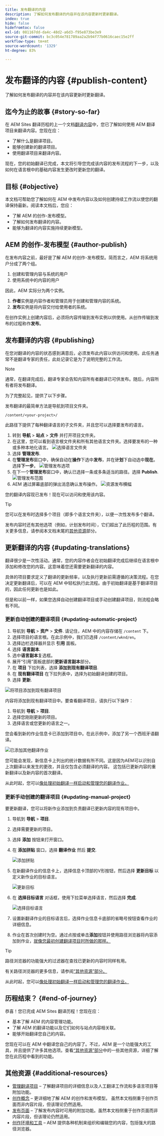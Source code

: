 ```yaml
---
title: 发布翻译的内容
description: 了解如何发布翻译的内容并在该内容更新时更新翻译。
index: true
hide: false
hidefromtoc: false
exl-id: 081167dd-da4c-48d2-a6d3-f95e873be3e9
source-git-commit: bc3c054e781789aa2a2b94f77b0616caec15e2ff
workflow-type: tm+mt
source-wordcount: '1329'
ht-degree: 83%

---
```


# 发布翻译的内容 {#publish-content}

了解如何发布翻译的内容并在该内容更新时更新翻译。

## 迄今为止的故事 {#story-so-far}

在 AEM Sites 翻译历程的上一个文档[翻译内容](configure-connector.md)中，您已了解如何使用 AEM 翻译项目来翻译内容。您现在应：

* 了解什么是翻译项目。
* 能够创建新的翻译项目。
* 使用翻译项目来翻译内容。

现在，您的初始翻译已完成，本文将引导您完成该内容的发布流程的下一步，以及如何在语言根中的基础内容发生更改时更新您的翻译。

## 目标 {#objective}

本文档可帮助您了解如何在 AEM 中发布内容以及如何创建持续工作流以使您的翻译保持最新。阅读本文档后，您应：

* 了解 AEM 的创作-发布模型。
* 了解如何发布翻译的内容。
* 能够为翻译的内容实施持续更新模型。

## AEM 的创作-发布模型 {#author-publish}

在发布内容之前，最好是了解 AEM 的创作-发布模型。简而言之，AEM 将系统用户分成了两个组。

1. 创建和管理内容与系统的用户
1. 使用系统中的内容的用户

因此，AEM 实际分为两个实例。

1. **作者**&#x200B;实例是内容作者和管理员用于创建和管理内容的系统。
1. **发布**&#x200B;实例是将内容交付给使用者的系统。

在创作实例上创建内容后，必须将内容传输到发布实例以供使用。从创作传输到发布的过程称作&#x200B;**发布**。

## 发布翻译的内容 {#publishing}

在您对翻译的内容的状态感到满意后，必须发布此内容以供访问和使用。此任务通常不是翻译专家的责任，此处记录它是为了说明完整的工作流。

>[!NOTE]
>
>通常，在翻译完成后，翻译专家会告知内容所有者翻译已可供发布。随后，内容所有者将发布翻译。
>
>为了完整起见，提供了以下步骤。

发布翻译的最简单方法是导航到项目文件夹。

```text
/content/<your-project>/
```

此路径下提供了每种翻译语言的子文件夹，并且您可以选择要发布的语言。

1. 转到 **导航** > **站点** > **文件** 并打开项目文件夹。
1. 在这里，您可以看到语言根文件夹和所有其他语言文件夹。选择要发布的一种或多种本地化语言。
   ![选择语言文件夹](assets/select-language-folder.png)
1. 选择 **管理发布**.
1. 在&#x200B;**管理发布**&#x200B;窗口中，确保自动在&#x200B;**操作**&#x200B;下选中&#x200B;**发布**，并在&#x200B;**计划**&#x200B;下自动选中&#x200B;**现在**。选择&#x200B;**下一步**。
   ![管理发布选项](assets/manage-publication-options.png)
1. 在下一个&#x200B;**管理发布**&#x200B;窗口中，确认已选择一条或多条适当的路径。选择 **Publish**.
   ![管理发布范围](assets/manage-publication-scope.png)
1. AEM 通过屏幕底部的弹出消息确认发布操作。
   ![资源发布横幅](assets/resources-published-message.png)

您的翻译内容现已发布！现在可以访问和使用该内容。

>[!TIP]
>
>您可以在发布时选择多个项目（即多个语言文件夹），以便一次性发布多个翻译。

发布内容时还有其他选项（例如，计划发布时间），它们超出了此历程的范围。有关更多信息，请参阅本文档末尾的[其他资源](#additional-resources)部分。

## 更新翻译的内容 {#updating-translations}

翻译很少是一次性活动。通常，您的内容作者会在初始翻译完成后继续在语言根中添加和修改您的内容。这意味着您还需要更新翻译的内容。

具体的项目要求定义了翻译的更新频率，以及执行更新前需遵循的决策流程。在您决定更新翻译后，可以在 AEM 中轻松执行此流程。由于初始翻译是基于翻译项目的，因此任何更新也是如此。

但是和以前一样，如果您选择自动创建翻译项目或手动创建翻译项目，则流程会略有不同。

### 更新自动创建的翻译项目 {#updating-automatic-project}

1. 导航到 **导航** > **资产** > **文件**. 请记住，AEM 中的内容存储在 `/content` 下。
1. 选择项目的语言根。在此示例中，我们已选择 `/content/wknd/en`。
1. 选择边栏选择器并显示 **引用** 面板。
1. 选择 **语言副本**.
1. 选中&#x200B;**语言副本**&#x200B;复选框。
1. 展开“引用”面板底部的&#x200B;**更新语言副本**&#x200B;部分。
1. 在 **项目** 下拉列表，选择 **添加到现有翻译项目**.
1. 在 **现有翻译项目** 在下拉列表中，选择为初始翻译创建的项目。
1. 选择 **更新**.

![将项目添加到现有翻译项目](assets/add-to-existing-project.png)

内容将添加到现有翻译项目中。要查看翻译项目，请执行以下操作：

1. 导航到 **导航** > **项目**.
1. 选择您刚刚更新的项目。
1. 选择语言或您更新的语言之一。

您会看到新的作业信息卡已添加到项目中。在此示例中，添加了另一个西班牙语翻译。

![已添加其他翻译作业](assets/additional-translation-job.png)

您可能会发现，新信息卡上列出的统计数据有所不同。这是因为AEM可以识别自上次翻译以来发生的更改，并且仅包含必须翻译的内容。 这包括已更新内容的重新翻译以及新内容的首次翻译。

从此时起，您可以[像处理初始翻译一样启动和管理您的翻译作业。](translate-content.md#using-translation-project)

### 更新手动创建的翻译项目 {#updating-manual-project}

要更新翻译，您可以将新作业添加到负责翻译已更新内容的现有项目中。

1. 导航到 **导航** > **项目**.
1. 选择需要更新的项目。
1. 选择 **添加** 按钮来打开窗口。
1. 在 **添加拼贴** 窗口，选择 **翻译作业** 然后 **提交**.

   ![添加拼贴](assets/add-translation-job-tile.png)

1. 在新翻译作业的信息卡上，选择信息卡顶部的V形按钮，然后选择 **更新目标** 以定义新作业的目标语言。

   ![更新目标](assets/update-target.png)

1. 在 **选择目标语言** 对话框，使用下拉菜单选择语言，然后选择 **完成**.

   ![选择目标语言](assets/select-target-language.png)

1. 设置新翻译作业的目标语言后，选择作业信息卡底部的省略号按钮查看作业的详细信息。
1. 作业在首次创建时为空。通过点按或单击&#x200B;**添加**&#x200B;按钮并使用路径浏览器将内容添加到作业，[就像您最初创建翻译项目时所做的那样。](translate-content.md##manually-creating)

>[!TIP]
>
>路径浏览器的功能强大的过滤器在查找已更新的内容时同样有用。
>
>有关路径浏览器的更多信息，请参阅[“其他资源”部分。](#additional-resources)

从此时起，您可以[像处理初始翻译一样启动和管理您的翻译作业。](translate-content.md#using-translation-project)

## 历程结束？ {#end-of-journey}

恭喜！您已完成 AEM Sites 翻译历程！您现在应：

* 基本了解 AEM 的内容管理功能。
* 了解 AEM 的翻译功能以及它们如何与站点内容相关联。
* 能够开始翻译您自己的内容。

您现在可以在 AEM 中翻译您自己的内容了。不过，AEM 是一个功能强大的工具，并且提供了许多其他选项。查看[“其他资源”部分](#additional-resources)中的一些其他资源，详细了解您在此历程中看到的功能。

## 其他资源 {#additional-resources}

* [管理翻译项目](/help/sites-cloud/administering/translation/managing-projects.md) – 了解翻译项目的详细信息以及人工翻译工作流和多语言项目等附加功能。
* [创作概念](/help/sites-cloud/authoring/getting-started/concepts.md) – 更详细地了解 AEM 的创作和发布模型。 虽然本文档侧重于创作页面而非内容片段，但该理论仍然适用。
* [发布页面](/help/sites-cloud/authoring/fundamentals/publishing-pages.md) – 了解发布内容时可用的附加功能。虽然本文档侧重于创作页面而非内容片段，但该理论仍然适用。
* [创作环境和工具](/help/sites-cloud/authoring/fundamentals/environment-tools.md##path-selection) – AEM 提供各种机制来组织和编辑您的内容，包括强大的路径浏览器。

